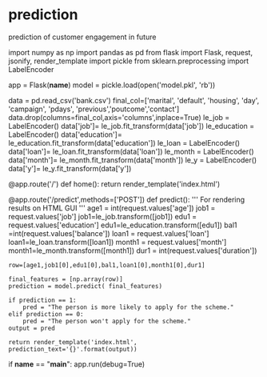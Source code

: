 # prediction
prediction of customer engagement in future

import numpy as np
import pandas as pd
from flask import Flask, request, jsonify, render_template
import pickle
from sklearn.preprocessing import LabelEncoder

app = Flask(__name__)
model = pickle.load(open('model.pkl', 'rb'))


data = pd.read_csv('bank.csv')
final_col=['marital', 'default', 'housing', 'day', 'campaign', 'pdays', 'previous','poutcome','contact']
data.drop(columns=final_col,axis='columns',inplace=True)
le_job = LabelEncoder()
data['job']= le_job.fit_transform(data['job'])
le_education = LabelEncoder()
data['education']= le_education.fit_transform(data['education'])
le_loan = LabelEncoder()
data['loan']= le_loan.fit_transform(data['loan'])
le_month = LabelEncoder()
data['month']= le_month.fit_transform(data['month'])
le_y = LabelEncoder()
data['y']= le_y.fit_transform(data['y'])



@app.route('/')
def home():
    return render_template('index.html')

@app.route('/predict',methods=['POST'])
def predict():
    '''
    For rendering results on HTML GUI
    '''
    age1 = int(request.values['age'])
    job1 = request.values['job']
    job1=le_job.transform([job1])
    edu1 = request.values['education']
    edu1=le_education.transform([edu1])
    bal1 =int(request.values['balance'])
    loan1 = request.values['loan']
    loan1=le_loan.transform([loan1])
    month1 = request.values['month']
    month1=le_month.transform([month1])
    dur1 = int(request.values['duration'])

    row=[age1,job1[0],edu1[0],bal1,loan1[0],month1[0],dur1]   
    
    final_features = [np.array(row)]
    prediction = model.predict( final_features)

    if prediction == 1:
        pred = "The person is more likely to apply for the scheme."
    elif prediction == 0:
        pred = "The person won't apply for the scheme."
    output = pred

    return render_template('index.html', prediction_text='{}'.format(output))

if __name__ == "__main__":
    app.run(debug=True)
